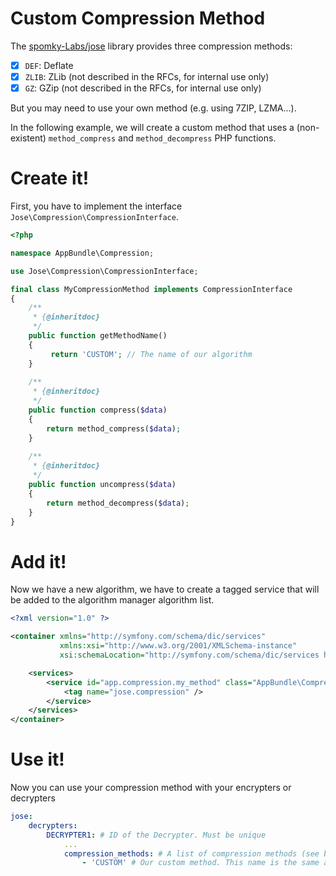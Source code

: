 Custom Compression Method
=========================

The [spomky-Labs/jose](https://github.com/Spomky-Labs/jose) library provides three compression methods:
- [x] `DEF`: Deflate
- [x] `ZLIB`: ZLib (not described in the RFCs, for internal use only)
- [x] `GZ`: GZip (not described in the RFCs, for internal use only)

But you may need to use your own method (e.g. using 7ZIP, LZMA...).

In the following example, we will create a custom method that uses a (non-existent) `method_compress` and `method_decompress` PHP functions.

# Create it!

First, you have to implement the interface `Jose\Compression\CompressionInterface`.

```php
<?php

namespace AppBundle\Compression;

use Jose\Compression\CompressionInterface;

final class MyCompressionMethod implements CompressionInterface
{
    /**
     * {@inheritdoc}
     */
    public function getMethodName()
    {
         return 'CUSTOM'; // The name of our algorithm
    }
    
    /**
     * {@inheritdoc}
     */
    public function compress($data)
    {
        return method_compress($data);
    }
    
    /**
     * {@inheritdoc}
     */
    public function uncompress($data)
    {
        return method_decompress($data);
    }
}
```

# Add it!

Now we have a new algorithm, we have to create a tagged service that will be added to the algorithm manager algorithm list.

```xml
<?xml version="1.0" ?>

<container xmlns="http://symfony.com/schema/dic/services"
           xmlns:xsi="http://www.w3.org/2001/XMLSchema-instance"
           xsi:schemaLocation="http://symfony.com/schema/dic/services http://symfony.com/schema/dic/services/services-1.0.xsd">

    <services>
        <service id="app.compression.my_method" class="AppBundle\Compression\MyCompressionMethod" public="false">
            <tag name="jose.compression" />
        </service>
    </services>
</container>
```

# Use it!

Now you can use your compression method with your encrypters or decrypters

```yml
jose:
    decrypters:
        DECRYPTER1: # ID of the Decrypter. Must be unique
            ...
            compression_methods: # A list of compression methods (see below for the complete list)
                - 'CUSTOM' # Our custom method. This name is the same as returned by the 'getMethodName' method
```
